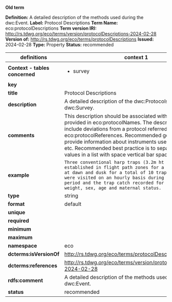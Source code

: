 **Old term**

**Definition:** A detailed description of the methods used during the dwc:Event.
**Label:** Protocol Descriptions
**Term Name:** eco:protocolDescriptions
**Term version IRI:** http://rs.tdwg.org/eco/terms/version/protocolDescriptions-2024-02-28
**Version of:** http://rs.tdwg.org/eco/terms/protocolDescriptions
**Issued:** 2024-02-28
**Type:** Property
**Status:** recommended


| definitions | context 1 |
|-|-|
| **Context - tables concerned** | <ul><li>survey</li></ul> |
| **key** |  |
| **title** | Protocol Descriptions |
| **description** | A detailed description of the dwc:Protocols used during a dwc:Survey. |
| **comments** | This description should be associated with protocols provided in eco:protocolNames. The description may include deviations from a protocol referred to in eco:protocolReferences. Recommended good practice is to provide information about instruments used, calibration, etc. Recommended best practice is to separate multiple values in a list with space vertical bar space ( | ). |
| **example** | `Three conventional harp traps (3.2m ht x 2.2m w) were established in flight path zones for a period of 4 hrs at dawn and dusk for a total of 10 trap nights. Traps were visited on an hourly basis during each deployment period and the trap catch recorded for species, size, weight, sex, age and maternal status.` |
| **type** | string |
| **format** | default |
| **unique** |  |
| **required** |  |
| **minimum** |  |
| **maximum** |  |
| **namespace** | eco |
| **dcterms:isVersionOf** | http://rs.tdwg.org/eco/terms/protocolDescriptions |
| **dcterms:references** | http://rs.tdwg.org/eco/terms/version/protocolDescriptions-2024-02-28 |
| **rdfs:comment** | A detailed description of the methods used during the dwc:Event. |
| **status** | recommended |
